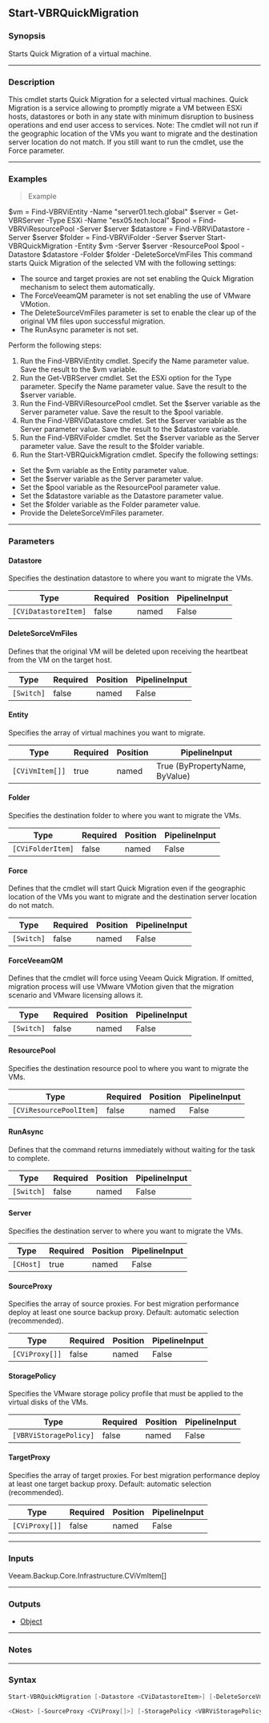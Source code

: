Start-VBRQuickMigration
-----------------------

### Synopsis
Starts Quick Migration of a virtual machine.

---

### Description

This cmdlet starts Quick Migration for a selected virtual machines.
Quick Migration is a service allowing to promptly migrate a VM between ESXi hosts, datastores or both in any state with minimum disruption to business operations and end user access to services.
Note: The cmdlet will not run if the geographic location of the VMs you want to migrate and the destination server location do not match. If you still want to run the cmdlet, use the Force parameter.

---

### Examples
> Example

$vm = Find-VBRViEntity -Name "server01.tech.global"
$server = Get-VBRServer -Type ESXi -Name "esx05.tech.local"
$pool = Find-VBRViResourcePool -Server $server
$datastore = Find-VBRViDatastore -Server $server
$folder = Find-VBRViFolder -Server $server
Start-VBRQuickMigration -Entity $vm -Server $server -ResourcePool $pool -Datastore $datastore -Folder $folder -DeleteSorceVmFiles
This command starts Quick Migration of the selected VM with the following settings:
- The source and target proxies are not set enabling the Quick Migration mechanism to select them automatically.
- The ForceVeeamQM parameter is not set enabling the use of VMware VMotion.
- The DeleteSourceVmFiles parameter is set to enable the clear up of the original VM files upon successful migration.
- The RunAsync parameter is not set.

Perform the following steps:
1. Run the Find-VBRViEntity cmdlet. Specify the Name parameter value. Save the result to the $vm variable.
2. Run the Get-VBRServer cmdlet. Set the ESXi option for the Type parameter. Specify the Name parameter value. Save the result to the $server variable.
3. Run the Find-VBRViResourcePool cmdlet. Set the $server variable as the Server parameter value. Save the result to the $pool variable.
4. Run the Find-VBRViDatastore cmdlet. Set the $server variable as the Server parameter value. Save the result to the $datastore variable.
5. Run the Find-VBRViFolder cmdlet. Set the $server variable as the Server parameter value. Save the result to the $folder variable.
6. Run the Start-VBRQuickMigration cmdlet. Specify the following settings:
- Set the $vm variable as the Entity parameter value.
- Set the $server variable as the Server parameter value.
- Set the $pool variable as the ResourcePool parameter value.
- Set the $datastore variable as the Datastore parameter value.
- Set the $folder variable as the Folder parameter value.
- Provide the DeleteSorceVmFiles parameter.

---

### Parameters
#### **Datastore**
Specifies the destination datastore to where you want to migrate the VMs.

|Type                |Required|Position|PipelineInput|
|--------------------|--------|--------|-------------|
|`[CViDatastoreItem]`|false   |named   |False        |

#### **DeleteSorceVmFiles**
Defines that the original VM will be deleted upon receiving the heartbeat from the VM on the target host.

|Type      |Required|Position|PipelineInput|
|----------|--------|--------|-------------|
|`[Switch]`|false   |named   |False        |

#### **Entity**
Specifies the array of virtual machines you want to migrate.

|Type           |Required|Position|PipelineInput                 |
|---------------|--------|--------|------------------------------|
|`[CViVmItem[]]`|true    |named   |True (ByPropertyName, ByValue)|

#### **Folder**
Specifies the destination folder to where you want to migrate the VMs.

|Type             |Required|Position|PipelineInput|
|-----------------|--------|--------|-------------|
|`[CViFolderItem]`|false   |named   |False        |

#### **Force**
Defines that the cmdlet will start Quick Migration even if the geographic location of the VMs you want to migrate and the destination server location do not match.

|Type      |Required|Position|PipelineInput|
|----------|--------|--------|-------------|
|`[Switch]`|false   |named   |False        |

#### **ForceVeeamQM**
Defines that the cmdlet will force using Veeam Quick Migration.
If omitted, migration process will use VMware VMotion given that the migration scenario and VMware licensing allows it.

|Type      |Required|Position|PipelineInput|
|----------|--------|--------|-------------|
|`[Switch]`|false   |named   |False        |

#### **ResourcePool**
Specifies the destination resource pool to where you want to migrate the VMs.

|Type                   |Required|Position|PipelineInput|
|-----------------------|--------|--------|-------------|
|`[CViResourcePoolItem]`|false   |named   |False        |

#### **RunAsync**
Defines that the command returns immediately without waiting for the task to complete.

|Type      |Required|Position|PipelineInput|
|----------|--------|--------|-------------|
|`[Switch]`|false   |named   |False        |

#### **Server**
Specifies the destination server to where you want to migrate the VMs.

|Type     |Required|Position|PipelineInput|
|---------|--------|--------|-------------|
|`[CHost]`|true    |named   |False        |

#### **SourceProxy**
Specifies the array of source proxies.
For best migration performance deploy at least one source backup proxy.
Default: automatic selection (recommended).

|Type          |Required|Position|PipelineInput|
|--------------|--------|--------|-------------|
|`[CViProxy[]]`|false   |named   |False        |

#### **StoragePolicy**
Specifies the VMware storage policy profile that must be applied to the virtual disks of the VMs.

|Type                  |Required|Position|PipelineInput|
|----------------------|--------|--------|-------------|
|`[VBRViStoragePolicy]`|false   |named   |False        |

#### **TargetProxy**
Specifies the array of target proxies.
For best migration performance deploy at least one target backup proxy.
Default: automatic selection (recommended).

|Type          |Required|Position|PipelineInput|
|--------------|--------|--------|-------------|
|`[CViProxy[]]`|false   |named   |False        |

---

### Inputs
Veeam.Backup.Core.Infrastructure.CViVmItem[]

---

### Outputs
* [Object](https://learn.microsoft.com/en-us/dotnet/api/System.Object)

---

### Notes

---

### Syntax
```PowerShell
Start-VBRQuickMigration [-Datastore <CViDatastoreItem>] [-DeleteSorceVmFiles] -Entity <CViVmItem[]> [-Folder <CViFolderItem>] [-Force] [-ForceVeeamQM] [-ResourcePool <CViResourcePoolItem>] [-RunAsync] -Server 
```
```PowerShell
<CHost> [-SourceProxy <CViProxy[]>] [-StoragePolicy <VBRViStoragePolicy>] [-TargetProxy <CViProxy[]>] [<CommonParameters>]
```
